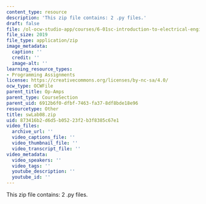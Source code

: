 ```yaml
---
content_type: resource
description: 'This zip file contains: 2 .py files.'
draft: false
file: /ol-ocw-studio-app/courses/6-01sc-introduction-to-electrical-engineering-and-computer-science-i-spring-2011/873416b2d6d5b05223f2b3f8385c67e1_swLab08.zip
file_size: 2019
file_type: application/zip
image_metadata:
  caption: ''
  credit: ''
  image-alt: ''
learning_resource_types:
- Programming Assignments
license: https://creativecommons.org/licenses/by-nc-sa/4.0/
ocw_type: OCWFile
parent_title: Op-Amps
parent_type: CourseSection
parent_uid: 6912b6f0-dfbf-7463-fa37-8df8bde18e96
resourcetype: Other
title: swLab08.zip
uid: 873416b2-d6d5-b052-23f2-b3f8385c67e1
video_files:
  archive_url: ''
  video_captions_file: ''
  video_thumbnail_file: ''
  video_transcript_file: ''
video_metadata:
  video_speakers: ''
  video_tags: ''
  youtube_description: ''
  youtube_id: ''
---
```

This zip file contains: 2 .py files.